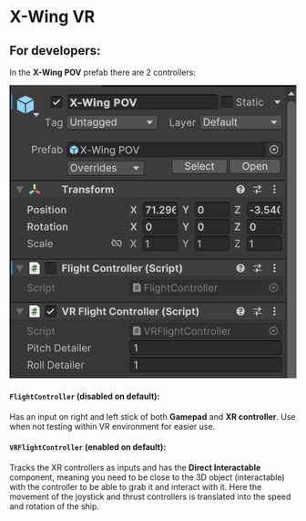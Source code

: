 # X-Wing VR

## For developers:

In the **X-Wing POV** prefab there are 2 controllers:

![X-Wing POV prefab components](images/image.png)

#### `FlightController` (disabled on default):

Has an input on right and left stick of both **Gamepad** and **XR controller**. Use when not testing within VR environment for easier use.

#### `VRFlightController` (enabled on default):

Tracks the XR controllers as inputs and has the **Direct Interactable** component, meaning you need to be close to the 3D object (interactable) with the controller to be able to grab it and interact with it. Here the movement of the joystick and thrust controllers is translated into the speed and rotation of the ship. 
